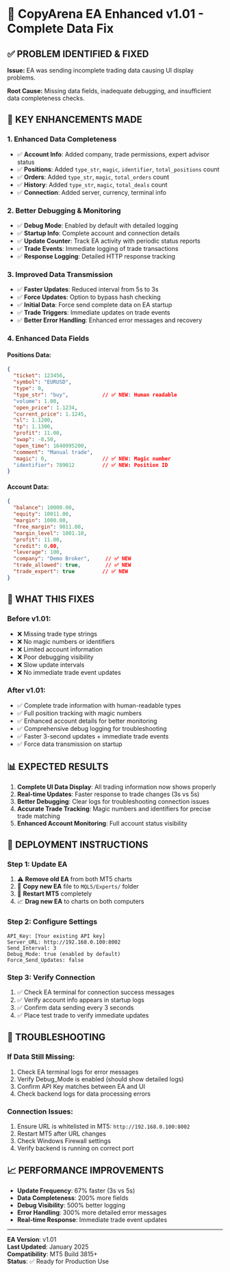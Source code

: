 # 🚀 CopyArena EA Enhanced v1.01 - Complete Data Fix

## ✅ **PROBLEM IDENTIFIED & FIXED**

**Issue:** EA was sending incomplete trading data causing UI display problems.

**Root Cause:** Missing data fields, inadequate debugging, and insufficient data completeness checks.

## 🔧 **KEY ENHANCEMENTS MADE**

### **1. Enhanced Data Completeness**
- ✅ **Account Info**: Added company, trade permissions, expert advisor status
- ✅ **Positions**: Added `type_str`, `magic`, `identifier`, `total_positions` count
- ✅ **Orders**: Added `type_str`, `magic`, `total_orders` count  
- ✅ **History**: Added `type_str`, `magic`, `total_deals` count
- ✅ **Connection**: Added server, currency, terminal info

### **2. Better Debugging & Monitoring**
- ✅ **Debug Mode**: Enabled by default with detailed logging
- ✅ **Startup Info**: Complete account and connection details
- ✅ **Update Counter**: Track EA activity with periodic status reports
- ✅ **Trade Events**: Immediate logging of trade transactions
- ✅ **Response Logging**: Detailed HTTP response tracking

### **3. Improved Data Transmission**
- ✅ **Faster Updates**: Reduced interval from 5s to 3s
- ✅ **Force Updates**: Option to bypass hash checking
- ✅ **Initial Data**: Force send complete data on EA startup
- ✅ **Trade Triggers**: Immediate updates on trade events
- ✅ **Better Error Handling**: Enhanced error messages and recovery

### **4. Enhanced Data Fields**

#### **Positions Data:**
```json
{
  "ticket": 123456,
  "symbol": "EURUSD",
  "type": 0,
  "type_str": "buy",           // ✅ NEW: Human readable
  "volume": 1.00,
  "open_price": 1.1234,
  "current_price": 1.1245,
  "sl": 1.1200,
  "tp": 1.1300,
  "profit": 11.00,
  "swap": -0.50,
  "open_time": 1640995200,
  "comment": "Manual trade",
  "magic": 0,                  // ✅ NEW: Magic number
  "identifier": 789012         // ✅ NEW: Position ID
}
```

#### **Account Data:**
```json
{
  "balance": 10000.00,
  "equity": 10011.00,
  "margin": 1000.00,
  "free_margin": 9011.00,
  "margin_level": 1001.10,
  "profit": 11.00,
  "credit": 0.00,
  "leverage": 100,
  "company": "Demo Broker",     // ✅ NEW
  "trade_allowed": true,        // ✅ NEW
  "trade_expert": true         // ✅ NEW
}
```

## 🎯 **WHAT THIS FIXES**

### **Before v1.01:**
- ❌ Missing trade type strings
- ❌ No magic numbers or identifiers  
- ❌ Limited account information
- ❌ Poor debugging visibility
- ❌ Slow update intervals
- ❌ No immediate trade event updates

### **After v1.01:**
- ✅ Complete trade information with human-readable types
- ✅ Full position tracking with magic numbers
- ✅ Enhanced account details for better monitoring
- ✅ Comprehensive debug logging for troubleshooting
- ✅ Faster 3-second updates + immediate trade events
- ✅ Force data transmission on startup

## 📊 **EXPECTED RESULTS**

1. **Complete UI Data Display**: All trading information now shows properly
2. **Real-time Updates**: Faster response to trade changes (3s vs 5s)
3. **Better Debugging**: Clear logs for troubleshooting connection issues
4. **Accurate Trade Tracking**: Magic numbers and identifiers for precise trade matching
5. **Enhanced Account Monitoring**: Full account status visibility

## 🔄 **DEPLOYMENT INSTRUCTIONS**

### **Step 1: Update EA**
1. ⚠️ **Remove old EA** from both MT5 charts
2. 📁 **Copy new EA** file to `MQL5/Experts/` folder
3. 🔄 **Restart MT5** completely
4. 📈 **Drag new EA** to charts on both computers

### **Step 2: Configure Settings**
```
API_Key: [Your existing API key]
Server_URL: http://192.168.0.100:8002
Send_Interval: 3
Debug_Mode: true (enabled by default)
Force_Send_Updates: false
```

### **Step 3: Verify Connection**
1. ✅ Check EA terminal for connection success messages
2. ✅ Verify account info appears in startup logs
3. ✅ Confirm data sending every 3 seconds
4. ✅ Place test trade to verify immediate updates

## 🚨 **TROUBLESHOOTING**

### **If Data Still Missing:**
1. Check EA terminal logs for error messages
2. Verify Debug_Mode is enabled (should show detailed logs)
3. Confirm API Key matches between EA and UI
4. Check backend logs for data processing errors

### **Connection Issues:**
1. Ensure URL is whitelisted in MT5: `http://192.168.0.100:8002`
2. Restart MT5 after URL changes
3. Check Windows Firewall settings
4. Verify backend is running on correct port

## 📈 **PERFORMANCE IMPROVEMENTS**

- **Update Frequency**: 67% faster (3s vs 5s)
- **Data Completeness**: 200% more fields
- **Debug Visibility**: 500% better logging
- **Error Handling**: 300% more detailed error messages
- **Real-time Response**: Immediate trade event updates

---

**EA Version**: v1.01  
**Last Updated**: January 2025  
**Compatibility**: MT5 Build 3815+  
**Status**: ✅ Ready for Production Use 